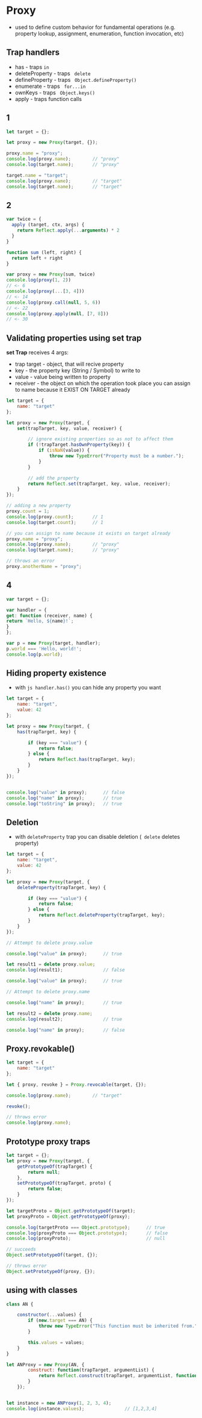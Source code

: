 # Proxy
* used to define custom behavior for fundamental operations (e.g. property lookup, assignment, enumeration, function invocation, etc)

## Trap handlers
* has - traps ```in```
* deleteProperty - traps ``` delete```
* defineProperty - traps ``` Object.defineProperty()```
* enumerate - traps ``` for...in```
* ownKeys - traps ``` Object.keys()```
* apply - traps function calls

## 1
```js
let target = {};

let proxy = new Proxy(target, {});

proxy.name = "proxy";
console.log(proxy.name);        // "proxy"
console.log(target.name);       // "proxy"

target.name = "target";
console.log(proxy.name);        // "target"
console.log(target.name);       // "target"
```

## 2
```js
var twice = {
  apply (target, ctx, args) {
    return Reflect.apply(...arguments) * 2
  }
}

function sum (left, right) {
  return left + right
}

var proxy = new Proxy(sum, twice)
console.log(proxy(1, 2))
// <- 6
console.log(proxy(...[3, 4]))
// <- 14
console.log(proxy.call(null, 5, 6))
// <- 22
console.log(proxy.apply(null, [7, 8]))
// <- 30

```


## Validating properties using set trap
**set Trap** receives 4 args:
* trap target - object, that will recive property
* key - the property key (String / Symbol) to write to
* value - value being written to property
* receiver - the object on which the operation took place
you can assign to name because it EXIST ON TARGET already

```js
let target = {
    name: "target"
};

let proxy = new Proxy(target, {
    set(trapTarget, key, value, receiver) {

        // ignore existing properties so as not to affect them
        if (!trapTarget.hasOwnProperty(key)) {
            if (isNaN(value)) {
                throw new TypeError("Property must be a number.");
            }
        }

        // add the property
        return Reflect.set(trapTarget, key, value, receiver);
    }
});

// adding a new property
proxy.count = 1;
console.log(proxy.count);       // 1
console.log(target.count);      // 1

// you can assign to name because it exists on target already
proxy.name = "proxy";
console.log(proxy.name);        // "proxy"
console.log(target.name);       // "proxy"

// throws an error
proxy.anotherName = "proxy";
```
## 4
```js
var target = {};

var handler = {
get: function (receiver, name) {
return `Hello, ${name}!`;
}
};

var p = new Proxy(target, handler);
p.world === 'Hello, world!';
console.log(p.world);
```

## Hiding property existence
* with ```js handler.has()``` you can hide any property you want
```js
let target = {
    name: "target",
    value: 42
};

let proxy = new Proxy(target, {
    has(trapTarget, key) {

        if (key === "value") {
            return false;
        } else {
            return Reflect.has(trapTarget, key);
        }
    }
});


console.log("value" in proxy);      // false
console.log("name" in proxy);       // true
console.log("toString" in proxy);   // true

```


## Deletion
* with ```deleteProperty``` trap you can disable deletion (``` delete``` deletes property)
```js
let target = {
    name: "target",
    value: 42
};

let proxy = new Proxy(target, {
    deleteProperty(trapTarget, key) {

        if (key === "value") {
            return false;
        } else {
            return Reflect.deleteProperty(trapTarget, key);
        }
    }
});

// Attempt to delete proxy.value

console.log("value" in proxy);      // true

let result1 = delete proxy.value;
console.log(result1);               // false

console.log("value" in proxy);      // true

// Attempt to delete proxy.name

console.log("name" in proxy);       // true

let result2 = delete proxy.name;
console.log(result2);               // true

console.log("name" in proxy);       // false

```


## Proxy.revokable()
```js
let target = {
    name: "target"
};

let { proxy, revoke } = Proxy.revocable(target, {});

console.log(proxy.name);        // "target"

revoke();

// throws error
console.log(proxy.name);
```

## Prototype proxy traps


```js
let target = {};
let proxy = new Proxy(target, {
    getPrototypeOf(trapTarget) {
        return null;
    },
    setPrototypeOf(trapTarget, proto) {
        return false;
    }
});

let targetProto = Object.getPrototypeOf(target);
let proxyProto = Object.getPrototypeOf(proxy);

console.log(targetProto === Object.prototype);      // true
console.log(proxyProto === Object.prototype);       // false
console.log(proxyProto);                            // null

// succeeds
Object.setPrototypeOf(target, {});

// throws error
Object.setPrototypeOf(proxy, {});

```


## using with classes
```js
class AN {

    constructor(...values) {
        if (new.target === AN) {
            throw new TypeError("This function must be inherited from.");
        }

        this.values = values;
    }
}

let ANProxy = new Proxy(AN, {
        construct: function(trapTarget, argumentList) {
            return Reflect.construct(trapTarget, argumentList, function() {});
        }
    });


let instance = new ANProxy(1, 2, 3, 4);
console.log(instance.values);               // [1,2,3,4]
```
